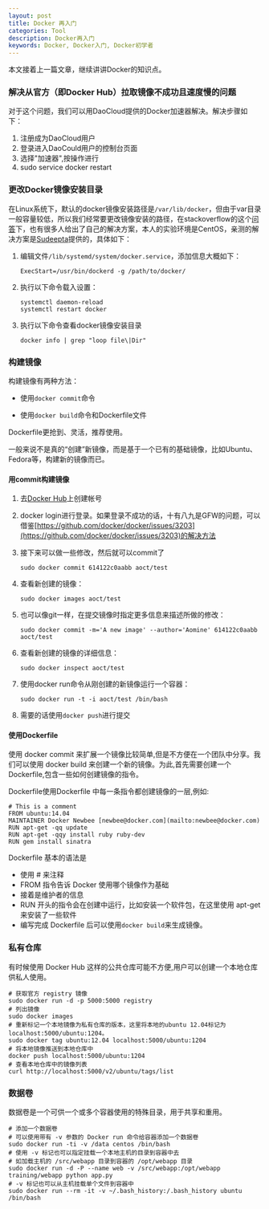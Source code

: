 ```yaml
---
layout: post
title: Docker 再入门
categories: Tool
description: Docker再入门
keywords: Docker, Docker入门, Docker初学者
---
```


本文接着上一篇文章，继续讲讲Docker的知识点。

### 解决从官方（即Docker Hub）拉取镜像不成功且速度慢的问题

对于这个问题，我们可以用DaoCloud提供的Docker加速器解决。解决步骤如下：

1. 注册成为DaoCloud用户
2. 登录进入DaoCould用户的控制台页面
3. 选择"加速器",按操作进行
4. sudo service docker restart

### 更改Docker镜像安装目录

在Linux系统下，默认的docker镜像安装路径是`/var/lib/docker`，但由于var目录一般容量较低，所以我们经常要更改镜像安装的路径，在stackoverflow的这个[问答](http://stackoverflow.com/questions/24309526/how-to-change-the-docker-image-installation-directory?answertab=active#tab-top)下，也有很多人给出了自己的解决方案，本人的实验环境是CentOS，亲测的解决方案是[Sudeepta](http://stackoverflow.com/users/1290810/sudeepta)提供的，具体如下：

1. 编辑文件`/lib/systemd/system/docker.service`，添加信息大概如下：

	```
	ExecStart=/usr/bin/dockerd -g /path/to/docker/
	```

2. 执行以下命令载入设置：

	```shell
	systemctl daemon-reload
	systemctl restart docker
	```

3. 执行以下命令查看docker镜像安装目录

	```shell
	docker info | grep "loop file\|Dir"
	```

### 构建镜像

构建镜像有两种方法：

- 使用`docker commit`命令

- 使用`docker build`命令和Dockerfile文件

Dockerfile更抢到、灵活，推荐使用。

一般来说不是真的“创建”新镜像，而是基于一个已有的基础镜像，比如Ubuntu、Fedora等，构建新的镜像而已。

#### 用commit构建镜像

1. 去[Docker Hub](https://hub.docker.com/account/signup/)上创建帐号

2. docker login进行登录。如果登录不成功的话，十有八九是GFW的问题，可以借鉴[https://github.com/docker/docker/issues/3203](https://github.com/docker/docker/issues/3203)的解决方法

3. 接下来可以做一些修改，然后就可以commit了

   ```shell
   sudo docker commit 614122c0aabb aoct/test
   ```

4. 查看新创建的镜像：

   ```shell
   sudo docker images aoct/test
   ```

5. 也可以像git一样，在提交镜像时指定更多信息来描述所做的修改：

   ```shell
   sudo docker commit -m='A new image' --author='Aomine' 614122c0aabb aoct/test
   ```

6. 查看新创建的镜像的详细信息：

   ```shell
   sudo docker inspect aoct/test
   ```

7. 使用docker run命令从刚创建的新镜像运行一个容器：

   ```shell
   sudo docker run -t -i aoct/test /bin/bash
   ```

8. 需要的话使用`docker push`进行提交


#### 使用Dockerfile

使用 docker commit 来扩展一个镜像比较简单,但是不方便在一个团队中分享。我们可以使用 docker build
来创建一个新的镜像。为此,首先需要创建一个 Dockerfile,包含一些如何创建镜像的指令。

Dockerfile使用Dockerfile 中每一条指令都创建镜像的一层,例如:

```shell
# This is a comment
FROM ubuntu:14.04
MAINTAINER Docker Newbee [newbee@docker.com](mailto:newbee@docker.com)
RUN apt-get -qq update
RUN apt-get -qqy install ruby ruby-dev
RUN gem install sinatra
```

Dockerfile 基本的语法是 

* 使用 # 来注释 
* FROM 指令告诉 Docker 使用哪个镜像作为基础 
* 接着是维护者的信息 
* RUN 开头的指令会在创建中运行，比如安装一个软件包，在这里使用 apt-get 来安装了一些软件
* 编写完成 Dockerfile 后可以使用`docker build`来生成镜像。

### 私有仓库

有时候使用 Docker Hub 这样的公共仓库可能不方便,用户可以创建一个本地仓库供私人使用。

```shell
# 获取官方 registry 镜像
sudo docker run -d -p 5000:5000 registry
# 列出镜像
sudo docker images
# 重新标记一个本地镜像为私有仓库的版本，这里将本地的ubuntu 12.04标记为localhost:5000/ubuntu:1204。
sudo docker tag ubuntu:12.04 localhost:5000/ubuntu:1204
# 将本地镜像推送到本地仓库中
docker push localhost:5000/ubuntu:1204
# 查看本地仓库中的镜像列表
curl http://localhost:5000/v2/ubuntu/tags/list
```

### 数据卷

数据卷是一个可供一个或多个容器使用的特殊目录，用于共享和重用。

```shell
# 添加一个数据卷
# 可以使用带有 -v 参数的 Docker run 命令给容器添加一个数据卷
sudo docker run -ti -v /data centos /bin/bash 
# 使用 -v 标记也可以指定挂载一个本地主机的目录到容器中去
# 如加载主机的 /src/webapp 目录到容器的 /opt/webapp 目录
sudo docker run -d -P --name web -v /src/webapp:/opt/webapp training/webapp python app.py
# -v 标记也可以从主机挂载单个文件到容器中
sudo docker run --rm -it -v ~/.bash_history:/.bash_history ubuntu /bin/bash
```